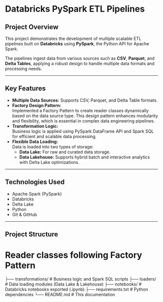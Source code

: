 # Databricks PySpark ETL Pipelines

## Project Overview

This project demonstrates the development of multiple scalable ETL pipelines built on **Databricks** using **PySpark**, the Python API for Apache Spark.

The pipelines ingest data from various sources such as **CSV**, **Parquet**, and **Delta Tables**, applying a robust design to handle multiple data formats and processing needs.

---

## Key Features

- **Multiple Data Sources:** Supports CSV, Parquet, and Delta Table formats.
- **Factory Design Pattern:**  
  Implemented a Factory Pattern to create reader classes dynamically based on the data source type. This design pattern enhances modularity and flexibility, which is essential in complex data engineering pipelines.
- **Transformation Logic:**  
  Business logic is applied using PySpark DataFrame API and Spark SQL for efficient and scalable data processing.
- **Flexible Data Loading:**  
  Data is loaded into two types of storage:
  - **Data Lake:** For raw and curated data storage.
  - **Data Lakehouse:** Supports hybrid batch and interactive analytics with Delta Lake optimizations.

---

## Technologies Used

- Apache Spark (PySpark)  
- Databricks  
- Delta Lake  
- Python  
- Git & GitHub  

---

## Project Structure
# Reader classes following Factory Pattern
  
  ├── transformations/ # Business logic and Spark SQL scripts
  ├── loaders/ # Data loading modules (Data Lake & Lakehouse)
  ├── notebooks/ # Databricks notebooks exported (.ipynb)
  ├── requirements.txt # Python dependencies
  └── README.md # This documentation
